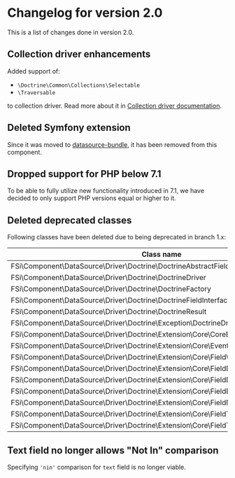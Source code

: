 # Changelog for version 2.0

This is a list of changes done in version 2.0.

## Collection driver enhancements

Added support of:
* `\Doctrine\Common\Collections\Selectable`
* `\Traversable`

to collection driver. Read more about it in [Collection driver documentation](doc/en/drivers/collection.md).

## Deleted Symfony extension

Since it was moved to [datasource-bundle](https://github.com/fsi-open/datasource-bundle),
it has been removed from this component.

## Dropped support for PHP below 7.1

To be able to fully utilize new functionality introduced in 7.1, we have decided
to only support PHP versions equal or higher to it.

## Deleted deprecated classes

Following classes have been deleted due to being deprecated in branch 1.x:

<table>
    <thead>
        <th>Class name</th>
    </thead>
    <tbody>
        <tr>
            <td>FSi\Component\DataSource\Driver\Doctrine\DoctrineAbstractField</td>
        </tr>
        <tr>
            <td>FSi\Component\DataSource\Driver\Doctrine\DoctrineDriver</td>
        </tr>
        <tr>
            <td>FSi\Component\DataSource\Driver\Doctrine\DoctrineFactory</td>
        </tr>
        <tr>
            <td>FSi\Component\DataSource\Driver\Doctrine\DoctrineFieldInterface</td>
        </tr>
        <tr>
            <td>FSi\Component\DataSource\Driver\Doctrine\DoctrineResult</td>
        </tr>
        <tr>
            <td>FSi\Component\DataSource\Driver\Doctrine\Exception\DoctrineDriverException</td>
        </tr>
        <tr>
            <td>FSi\Component\DataSource\Driver\Doctrine\Extension\Core\CoreExtension</td>
        </tr>
        <tr>
            <td>FSi\Component\DataSource\Driver\Doctrine\Extension\Core\EventSubscriber\ResultIndexer</td>
        </tr>
        <tr>
            <td>FSi\Component\DataSource\Driver\Doctrine\Extension\Core\Field\Boolean</td>
        </tr>
        <tr>
            <td>FSi\Component\DataSource\Driver\Doctrine\Extension\Core\FieldDate</td>
        </tr>
        <tr>
            <td>FSi\Component\DataSource\Driver\Doctrine\Extension\Core\FieldDateTime</td>
        </tr>
        <tr>
            <td>FSi\Component\DataSource\Driver\Doctrine\Extension\Core\FieldEntity</td>
        </tr>
        <tr>
            <td>FSi\Component\DataSource\Driver\Doctrine\Extension\Core\FieldNumber</td>
        </tr>
        <tr>
            <td>FSi\Component\DataSource\Driver\Doctrine\Extension\Core\FieldText</td>
        </tr>
        <tr>
            <td>FSi\Component\DataSource\Driver\Doctrine\Extension\Core\FieldTime</td>
        </tr>
    </tbody>
</table>

## Text field no longer allows "Not In" comparison

Specifying `'nin'` comparison for `text` field is no longer viable.
